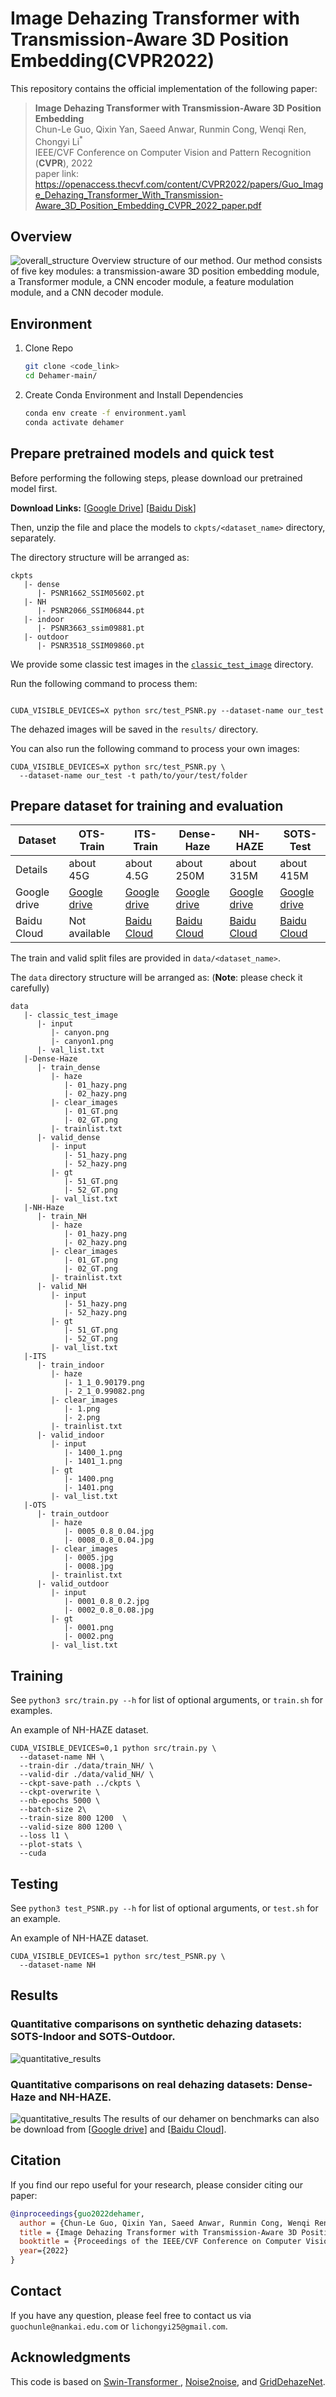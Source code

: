 # Image Dehazing Transformer with Transmission-Aware 3D Position Embedding(CVPR2022)

This repository contains the official implementation of the following paper:
> **Image Dehazing Transformer with Transmission-Aware 3D Position Embedding**<br>
> Chun-Le Guo, Qixin Yan, Saeed Anwar, Runmin Cong, Wenqi Ren, Chongyi Li<sup>*</sup><br>
> IEEE/CVF Conference on Computer Vision and Pattern Recognition (**CVPR**), 2022<br>
paper link: https://openaccess.thecvf.com/content/CVPR2022/papers/Guo_Image_Dehazing_Transformer_With_Transmission-Aware_3D_Position_Embedding_CVPR_2022_paper.pdf

## Overview
![overall_structure](./figs/pipeline.jpg)
Overview structure of our method. Our method consists of five key modules: a transmission-aware 3D position embedding module, a Transformer module, a CNN encoder module, a feature modulation module, and a CNN decoder module.
## Environment

1. Clone Repo

   ```bash
   git clone <code_link>
   cd Dehamer-main/
   ```

2. Create Conda Environment and Install Dependencies

   ```bash
   conda env create -f environment.yaml
   conda activate dehamer
   ```


## Prepare pretrained models and quick test
Before performing the following steps, please download our pretrained model first.

 **Download Links:** [[Google Drive](https://drive.google.com/file/d/1tNJMTJ2gmWdIXJoHVi5-H504uImUiJW9/view?usp=sharing)] [[Baidu Disk](https://pan.baidu.com/s/1qXAErbilY_n_Fh9KB8UF7w?pwd=lsjw)]

Then, unzip the file and place the models to `ckpts/<dataset_name>` directory, separately.

The directory structure will be arranged as:
```
ckpts
   |- dense
      |- PSNR1662_SSIM05602.pt  
   |- NH
      |- PSNR2066_SSIM06844.pt
   |- indoor
      |- PSNR3663_ssim09881.pt
   |- outdoor
      |- PSNR3518_SSIM09860.pt
```

We provide some classic test images in the [`classic_test_image`](./data/classic_test_image/) directory.

Run the following command to process them:
```shell

CUDA_VISIBLE_DEVICES=X python src/test_PSNR.py --dataset-name our_test  

```
The dehazed images will be saved in the `results/` directory.

You can also run the following command to process your own images:
```
CUDA_VISIBLE_DEVICES=X python src/test_PSNR.py \
  --dataset-name our_test -t path/to/your/test/folder   
```

## Prepare dataset for training and evaluation
<table>
<thead>
  <tr>
    <th>Dataset</th>
    <th>OTS-Train</th>
    <th>ITS-Train</th>
    <th>Dense-Haze</th>
    <th>NH-HAZE</th>
    <th>SOTS-Test</th>
  </tr>
</thead>
<tbody>
  <tr>
    <td>Details</td>
    <td>about 45G</td>
    <td>about 4.5G</td>
    <td>about 250M</td>
    <td>about 315M</td>
    <td>about 415M</td>   
  <tr>
    <td>Google drive</td>
    <td> <a href="https://drive.google.com/drive/folders/1i_tW1axmOjOy1InX1o3iS1nLnJ8TND7f?usp=sharing">Google drive</a></td>
    <td> <a href="https://drive.google.com/file/d/1lE6FyHS1MHoV6iM_s7phgf3Z3XJeC9E/view?usp=sharing">Google drive</a> </td>
    <td> <a href="https://drive.google.com/file/d/1OOyeu2pDM_OuE84qbV3eBy4pfP4xorVq/view?usp=sharing">Google drive</a> </td>
    <td> <a href="https://drive.google.com/file/d/1qPYGkCfVgn1Ami7ksf0DmKeKsoHVnm8i/view?usp=sharing">Google drive</a> </td>
    <td> <a href="https://drive.google.com/file/d/1IyZPih5BXB9ffgKneXf_FVpLus6Egmfn/view?usp=sharing">Google drive</a></td>
  </tr>
  <tr>
    <td>Baidu Cloud</td>
    <td> Not available </td>
    <td> <a href="https://pan.baidu.com/s/1rkIjRjRROr80R5JARTSRYA?pwd=vorb">Baidu Cloud</a></td>
    <td> <a href="https://pan.baidu.com/s/12sQIJQpBYq6EApLGKMurlg?pwd=ixen">Baidu Cloud</a> </td>
    <td> <a href="https://pan.baidu.com/s/1RGaVJ5kbd-cokE8ZAF_THw?pwd=801y">Baidu Cloud</a> </td>
    <td> <a href="https://pan.baidu.com/s/1T2UvbHIYabZ510-Df5NUdg?pwd=i02g">Baidu Cloud</a> </td>
  </tr>
</tbody>
</table>

The train and valid split files are provided in `data/<dataset_name>`.

The `data` directory structure will be arranged as: (**Note**: please check it carefully)
```
data
   |- classic_test_image
      |- input
         |- canyon.png
         |- canyon1.png
      |- val_list.txt
   |-Dense-Haze
      |- train_dense
         |- haze
            |- 01_hazy.png 
            |- 02_hazy.png
         |- clear_images
            |- 01_GT.png 
            |- 02_GT.png
         |- trainlist.txt
      |- valid_dense
         |- input 
            |- 51_hazy.png 
            |- 52_hazy.png
         |- gt
            |- 51_GT.png 
            |- 52_GT.png
         |- val_list.txt
   |-NH-Haze
      |- train_NH
         |- haze
            |- 01_hazy.png 
            |- 02_hazy.png
         |- clear_images
            |- 01_GT.png 
            |- 02_GT.png
         |- trainlist.txt
      |- valid_NH
         |- input 
            |- 51_hazy.png 
            |- 52_hazy.png
         |- gt
            |- 51_GT.png 
            |- 52_GT.png
         |- val_list.txt
   |-ITS
      |- train_indoor
         |- haze
            |- 1_1_0.90179.png 
            |- 2_1_0.99082.png
         |- clear_images
            |- 1.png 
            |- 2.png
         |- trainlist.txt
      |- valid_indoor
         |- input
            |- 1400_1.png 
            |- 1401_1.png
         |- gt
            |- 1400.png 
            |- 1401.png
         |- val_list.txt
   |-OTS   
      |- train_outdoor
         |- haze
            |- 0005_0.8_0.04.jpg 
            |- 0008_0.8_0.04.jpg
         |- clear_images
            |- 0005.jpg 
            |- 0008.jpg
         |- trainlist.txt
      |- valid_outdoor
         |- input
            |- 0001_0.8_0.2.jpg 
            |- 0002_0.8_0.08.jpg
         |- gt
            |- 0001.png 
            |- 0002.png
         |- val_list.txt
```



## Training

See `python3 src/train.py --h` for list of optional arguments, or `train.sh` for examples.

An example of NH-HAZE dataset.
```
CUDA_VISIBLE_DEVICES=0,1 python src/train.py \
  --dataset-name NH \
  --train-dir ./data/train_NH/ \
  --valid-dir ./data/valid_NH/ \
  --ckpt-save-path ../ckpts \
  --ckpt-overwrite \
  --nb-epochs 5000 \
  --batch-size 2\
  --train-size 800 1200  \
  --valid-size 800 1200 \
  --loss l1 \
  --plot-stats \
  --cuda   
```

## Testing
See `python3 test_PSNR.py --h` for list of optional arguments, or `test.sh` for an example.

An example of NH-HAZE dataset.
```
CUDA_VISIBLE_DEVICES=1 python src/test_PSNR.py \
  --dataset-name NH   
```


## Results
### Quantitative comparisons on synthetic dehazing datasets: SOTS-Indoor and SOTS-Outdoor.
![quantitative_results](./figs/indoor_outdoor.jpg)
### Quantitative comparisons on real dehazing datasets: Dense-Haze and NH-HAZE.
![quantitative_results](./figs/dense_NH.jpg)
The results of our dehamer on benchmarks can also be download from [<a href="https://drive.google.com/drive/folders/1i_tW1axmOjOy1InX1o3iS1nLnJ8TND7f?usp=sharing">Google drive</a>] and [<a href="https://pan.baidu.com/s/1RGaVJ5kbd-cokE8ZAF_THw?pwd=801y">Baidu Cloud</a>].


## Citation

   If you find our repo useful for your research, please consider citing our paper:

   ```bibtex
   @inproceedings{guo2022dehamer,
     author = {Chun-Le Guo, Qixin Yan, Saeed Anwar, Runmin Cong, Wenqi Ren, Chongyi Li},
     title = {Image Dehazing Transformer with Transmission-Aware 3D Position Embedding},
     booktitle = {Proceedings of the IEEE/CVF Conference on Computer Vision and Pattern Recognition},
     year={2022}
   }
   ```
## Contact

If you have any question, please feel free to contact us via `guochunle@nankai.edu.com` or `lichongyi25@gmail.com`.

## Acknowledgments

This code is based on [Swin-Transformer
](https://github.com/microsoft/Swin-Transformer), [Noise2noise](https://github.com/joeylitalien/noise2noise-pytorch), and [GridDehazeNet](https://github.com/proteus1991/GridDehazeNet).
